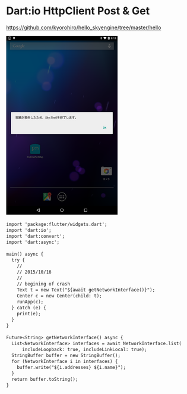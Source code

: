 # Dart:io HttpClient Post & Get

https://github.com/kyorohiro/hello_skyengine/tree/master/hello

![](screen.png)

```
import 'package:flutter/widgets.dart';
import 'dart:io';
import 'dart:convert';
import 'dart:async';

main() async {
  try {
    //
    // 2015/10/16
    //
    // begining of crash
    Text t = new Text("${await getNetworkInterface()}");
    Center c = new Center(child: t);
    runApp(c);
  } catch (e) {
    print(e);
  }
}

Future<String> getNetworkInterface() async {
  List<NetworkInterface> interfaces = await NetworkInterface.list(
      includeLoopback: true, includeLinkLocal: true);
  StringBuffer buffer = new StringBuffer();
  for (NetworkInterface i in interfaces) {
    buffer.write("${i.addresses} ${i.name}");
  }
  return buffer.toString();
}

```

